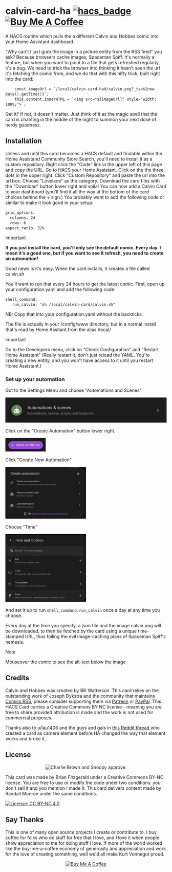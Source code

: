 # calvin-card-ha [![hacs_badge](https://img.shields.io/badge/HACS-Custom-41BDF5.svg?style=for-the-badge)](https://github.com/hacs/integration) <a href="https://www.buymeacoffee.com/brianfit" target="_blank"><img src="https://cdn.buymeacoffee.com/buttons/v2/default-yellow.png" alt="Buy Me A Coffee" style="height:25px!important; width:100px!important;" ></a>

A HACS routine which pulls the a different Calvin and Hobbes comic into your Home Assistant dashboard. 

"Why can't I just grab the image in a picture entity from the RSS feed" you ask?  Because browsers cache images, Spaceman Spiff. It's normally a feature, but when you want to point to a file that gets refreshed regularly, it's a bug. We need to trick the browser into thinking it hasn't seen the url it's fetching the comic from, and we do that with this nifty trick, built right into the card:

        const imageUrl = `/local/calvin-card-had/calvin.png?_ts=${new Date().getTime()}`;
        this.content.innerHTML = `<img src="${imageUrl}" style="width: 100%;">`;

Get it? If not, it doesn't matter. Just think of it as the magic spell that the card is chanting in the middle of the night to summon your next dose of nerdy goodness. 

## Installation

Unless and until this card becomes a HACS default and findable within the Home Assistand Community Store Search, you'll need to install it as a custom repository. Right click the "Code" link in the upper left of this page and copy the URL. Go to HACS your Home Assistant. Click on the the three dots in the upper right. Click "Custom Repository" and paste the url into the url box. Choose "Lovelace" as the category. Download the card files with the "Download" button lower right and voila! You can now add a Calvin Card to your dashboard (you'll find it all the way at the bottom of the card choices behind the + sign.) You probably want to add the following code or similar to make it look good in your setup: 

```
grid_options:
  columns: 24
  rows: 6
aspect_ratio: 32%
```

> [!IMPORTANT]
> <strong> If you just install the card, you'll only see the default comic. Every day. I mean it's a good one, but if you want to see it refresh, you need to create an automation! </strong>

Good news is it's easy. When the card installs, it creates a file called calvin.sh

You'll want to run that every 24 hours to get the latest comic. First, open up your configuration.yaml and add the following code:

```
shell_command:
   run_calvin: "sh /local/calvin-card/calvin.sh"
```
          
NB: Copy that into your configuration.yaml without the backticks.            

The file is actually in your /config/www directory, but in a normal install that's read by Home Assitant from the alias /local/

> [!IMPORTANT]
> Go to the Developers menu, click on "Check Configuration" and "Restart Home Assistant" (Really restart it, don't just reload the YAML. You're creating a new entity, and you won't have access to it until you restart Home Assistant.)

### Set up your automation

Got to the Settings Menu and choose "Automations and Scenes"

<img src = "https://github.com/Brianfit/images/blob/main/automations%26scenes.jpg">

Click on the "Create Automation" button lower right. 

<img src="https://github.com/Brianfit/images/blob/main/create.jpg" height="25%" width=25%>

Click "Create New Automation"

<img src="https://github.com/Brianfit/images/blob/main/new.jpg" height="50%" width="50%">

Choose "Time"

<img src = "https://github.com/Brianfit/images/blob/main/time.jpg" height="50%" width="50%">

And set it up to run `shell_command.run_calvin` once a day at any time you choose.


Every day at the time you specify, a json file and the image calvin.png will be downloaded, to then be fetched by the card using a unique time-stamped URL, thus foiling the evil image-caching plans of Spaceman Spiff's nemesis. 
> [!NOTE]
> Mouseover the comic to see the alt-text below the image

## Credits

Calvin and Hobbes was created by Bill Watterson. This card relies on the outstanding work of Joseph Dykstra and the community that maintains <a href="https://www.comicsrss.com/">Comics RSS</a>, please consider supporting them via  <a href="https://www.patreon.com/bePatron?u=6855838">Patreon</a> or <a href="https://paypal.me/artskydj">PayPal</a>.  This HACS Card carries a Creative Commons BY NC license - meaning you are free to share provided attribution is made and the work is not used for commercial purposes. 

Thanks also to u/lau1406 and the guys and gals in <a href="https://www.reddit.com/r/homeassistant/comments/zwf4z1/i_integrated_calvin_comics_into_home_assistant/">this Reddit thread </a> who created a card as camera element before HA changed the way that element works and broke it. 

## License
<p align="center">
<img src="https://bob.bigw.org/ch/quote.jpg" alt="Charlie Brown and Snoopy approve." height="55%" width="55%">
</p>
This card was made by Brian Fitzgerald under a Creative Commons BY-NC license. You are free to use or modify the code under two conditions: you don't sell it and you mention I made it. 
This card delivers content made by Randall Munroe under the same conditions. 

[![License: CC BY-NC 4.0](https://licensebuttons.net/l/by-nc/4.0/80x15.png)](https://creativecommons.org/licenses/by-nc/4.0/)

## Say Thanks
This is one of many open source projects I create or contribute to. I buy coffee for folks who do stuff for free that I love, and I love it when people show appreciation to me for doing stuff I love. If more of the world worked like the buy-me-a-coffee economy of generosity and appreciation and work for the love of creating something, well we'd all make Kurt Vonnegut proud. 

<p align="center">
<a href="https://www.buymeacoffee.com/brianfit" target="_blank"><img src="https://cdn.buymeacoffee.com/buttons/v2/default-yellow.png" alt="Buy Me A Coffee" style="height: 60px !important;width: 217px !important;" ></a>
</p>





